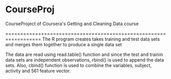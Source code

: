 CourseProj
==========

CourseProject of Coursera's Getting and Cleaning Data course

==================================================================
The R program creates takes training and test data sets and merges them together to produce a single data set   

The data are read using read.table() function and since the test and trainin data sets are independent observations, rbind() is used to append the data sets. Also, cbind() function is used to combine the variables, subject, activity and 561 feature vector.  

